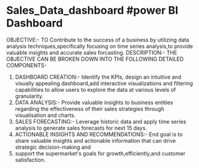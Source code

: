 # Sales_Data_dashboard #power BI Dashboard
OBJECTIVE:-
TO Contribute to the success of a business by utilizing data analysis techniques,specifically focusing on time series analysis,to provide valuable insights and accurate sales forcasting.
DESCRIPTION:-
THE OBJECTIVE CAN BE BROKEN DOWN INTO THE FOLLOWING DETAILED COMPONENTS-
1. DASHBOARD CREATION:- Identify the KPIs, design an intuitive and visually appealing dashboard,add interactive visualizations and
 filtering capabilities to allow users to explore the data at various levels of granularity.
2. DATA ANALYSIS:- Provide valuable insights to business entities regarding the effectiveness of their sales strategies through visualisation and charts.
3. SALES FORECASTING:- Leverage historic data and apply time series analysis to generate sales forecasts for next 15 days.
4. ACTIONABLE INSIGHTS AND RECOMMENDATIONS:- End goal is to share valuable insights and actionable information that can drive strategic decision-making and
5. support the supermarket's goals for growth,efficiently,and customer satisfaction.
